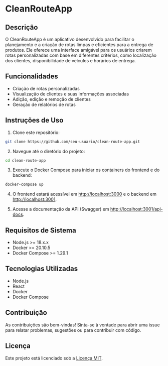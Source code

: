 # CleanRouteApp

## Descrição

O CleanRouteApp é um aplicativo desenvolvido para facilitar o planejamento e a criação de rotas limpas e eficientes para a entrega de produtos. Ele oferece uma interface amigável para os usuários criarem rotas personalizadas com base em diferentes critérios, como localização dos clientes, disponibilidade de veículos e horários de entrega.

## Funcionalidades

- Criação de rotas personalizadas
- Visualização de clientes e suas informações associadas
- Adição, edição e remoção de clientes
- Geração de relatórios de rotas

## Instruções de Uso

1. Clone este repositório:
   
```bash
git clone https://github.com/seu-usuario/clean-route-app.git
```
2. Navegue até o diretório do projeto:

```bash
cd clean-route-app
```
3. Execute o Docker Compose para iniciar os containers do frontend e do backend:

```bash
docker-compose up
```
4. O frontend estará acessível em [http://localhost:3000](http://localhost:3000) e o backend em [http://localhost:3001](http://localhost:3001).

5. Acesse a documentação da API (Swagger) em [http://localhost:3001/api-docs](http://localhost:3001/api-docs).

## Requisitos de Sistema

- Node.js >= 18.x.x
- Docker >= 20.10.5
- Docker Compose >= 1.29.1

## Tecnologias Utilizadas

- Node.js
- React
- Docker
- Docker Compose

## Contribuição

As contribuições são bem-vindas! Sinta-se à vontade para abrir uma issue para relatar problemas, sugestões ou para contribuir com código.

## Licença

Este projeto está licenciado sob a [Licença MIT](https://opensource.org/licenses/MIT).